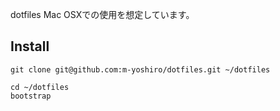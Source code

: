  dotfiles
Mac OSXでの使用を想定しています。
## Install
```
git clone git@github.com:m-yoshiro/dotfiles.git ~/dotfiles

cd ~/dotfiles
bootstrap
```
